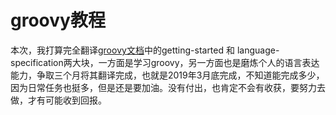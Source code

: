 # groovy教程

本次，我打算完全翻译[groovy文档](http://www.groovy-lang.org/documentation.html)中的getting-started 和 language-specification两大块，一方面是学习groovy，另一方面也是磨炼个人的语言表达能力，争取三个月将其翻译完成，也就是2019年3月底完成，不知道能完成多少，因为日常任务也挺多，但是还是要加油。没有付出，也肯定不会有收获，要努力去做，才有可能收到回报。
